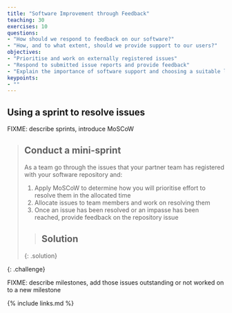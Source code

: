```yaml
---
title: "Software Improvement through Feedback"
teaching: 30
exercises: 10
questions:
- "How should we respond to feedback on our software?"
- "How, and to what extent, should we provide support to our users?"
objectives:
- "Prioritise and work on externally registered issues"
- "Respond to submitted issue reports and provide feedback"
- "Explain the importance of software support and choosing a suitable level of support"
keypoints:
- ""
---
```



## Using a sprint to resolve issues

FIXME: describe sprints, introduce MoSCoW

> ## Conduct a mini-sprint
>
> As a team go through the issues that your partner team has registered with your software repository and:
>
> 1. Apply MoSCoW to determine how you will prioritise effort to resolve them in the allocated time
> 2. Allocate issues to team members and work on resolving them
> 3. Once an issue has been resolved or an impasse has been reached, provide feedback on the repository issue
>
> > ## Solution
> {: .solution}
>
{: .challenge}


FIXME: describe milestones, add those issues outstanding or not worked on to a new milestone

{% include links.md %}
